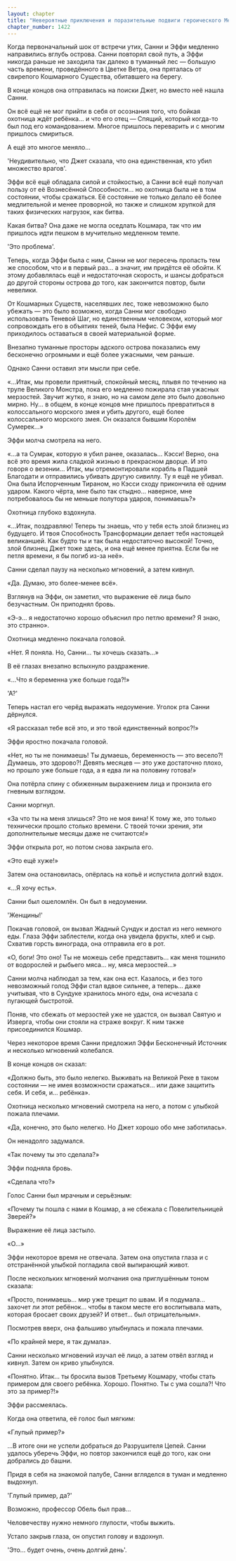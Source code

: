 ```yaml
---
layout: chapter
title: "Невероятные приключения и поразительные подвиги героического Мечтателя Санлесса и его доблестных спутников в зловещей пирамиде древнего ужаса, сокращённое издание (том VI)"
chapter_number: 1422
---
```




Когда первоначальный шок от встречи утих, Санни и Эффи медленно направились вглубь острова. Санни повторял свой путь, а Эффи никогда раньше не заходила так далеко в туманный лес — большую часть времени, проведённого в Цветке Ветра, она пряталась от свирепого Кошмарного Существа, обитавшего на берегу.

В конце концов она отправилась на поиски Джет, но вместо неё нашла Санни.

Он всё ещё не мог прийти в себя от осознания того, что бойкая охотница ждёт ребёнка... и что его отец — Спящий, который когда-то был под его командованием. Многое пришлось переварить и с многим пришлось смириться.

А ещё это многое меняло...

'Неудивительно, что Джет сказала, что она единственная, кто убил множество врагов'.

Эффи всё ещё обладала силой и стойкостью, а Санни всё ещё получал пользу от её Вознесённой Способности... но охотница была не в том состоянии, чтобы сражаться. Её состояние не только делало её более медлительной и менее проворной, но также и слишком хрупкой для таких физических нагрузок, как битва.

Какая битва? Она даже не могла оседлать Кошмара, так что им пришлось идти пешком в мучительно медленном темпе.

'Это проблема'.

Теперь, когда Эффи была с ним, Санни не мог пересечь пропасть тем же способом, что и в первый раз... а значит, им придётся её обойти. К этому добавлялась ещё и недостаточная скорость, и шансы добраться до другой стороны острова до того, как закончится повтор, были невелики.

От Кошмарных Существ, населявших лес, тоже невозможно было убежать — это было возможно, когда Санни мог свободно использовать Теневой Шаг, но единственным человеком, который мог сопровождать его в объятиях теней, была Нефис. С Эффи ему приходилось оставаться в своей материальной форме.

Внезапно туманные просторы адского острова показались ему бесконечно огромными и ещё более ужасными, чем раньше.

Однако Санни оставил эти мысли при себе.

«...Итак, мы провели приятный, спокойный месяц, плывя по течению на трупе Великого Монстра, пока его медленно пожирала стая ужасных мерзостей. Звучит жутко, я знаю, но на самом деле это было довольно мирно. Ну... в общем, в конце концов мне пришлось превратиться в колоссального морского змея и убить другого, ещё более колоссального морского змея. Он оказался бывшим Королём Сумерек...»

Эффи молча смотрела на него.

«...а та Сумрак, которую я убил ранее, оказалась... Кэсси! Верно, она всё это время жила сладкой жизнью в прекрасном дворце. И это говоря о везении… Итак, мы отремонтировали корабль в Падшей Благодати и отправились убивать другую сивиллу. Ту я ещё не убивал. Она была Испорченным Тираном, но Кэсси сходу прикончила её одним ударом. Какого чёрта, мне было так стыдно... наверное, мне потребовалось бы не меньше полутора ударов, понимаешь?»

Охотница глубоко вздохнула.

«...Итак, поздравляю! Теперь ты знаешь, что у тебя есть злой близнец из будущего. И твоя Способность Трансформации делает тебя настоящей великаншей. Как будто ты и так была недостаточно высокой! Точно, злой близнец Джет тоже здесь, и она ещё менее приятна. Если бы не петля времени, я бы погиб из-за неё».

Санни сделал паузу на несколько мгновений, а затем кивнул.

«Да. Думаю, это более-менее всё».

Взглянув на Эффи, он заметил, что выражение её лица было безучастным. Он приподнял бровь.

«Э-э… я недостаточно хорошо объяснил про петлю времени? Я знаю, это странно».

Охотница медленно покачала головой.

«Нет. Я поняла. Но, Санни... ты хочешь сказать...»

В её глазах внезапно вспыхнуло раздражение.

«...Что я беременна уже больше года?!»

'А?'

Теперь настал его черёд выражать недоумение. Уголок рта Санни дёрнулся.

«Я рассказал тебе всё это, и это твой единственный вопрос?!»

Эффи яростно покачала головой.

«Нет, но ты не понимаешь! Ты думаешь, беременность — это весело?! Думаешь, это здорово?! Девять месяцев — это уже достаточно плохо, но прошло уже больше года, а я едва ли на половину готова!»

Она потёрла спину с обиженным выражением лица и пронзила его гневным взглядом.

Санни моргнул.

«За что ты на меня злишься? Это не моя вина! К тому же, это только технически прошло столько времени. С твоей точки зрения, эти дополнительные месяцы даже не считаются!»

Эффи открыла рот, но потом снова закрыла его.

«Это ещё хуже!»

Затем она остановилась, опёрлась на копьё и испустила долгий вздох.

«...Я хочу есть».

Санни был ошеломлён. Он был в недоумении.

'Женщины!'

Покачав головой, он вызвал Жадный Сундук и достал из него немного еды. Глаза Эффи заблестели, когда она увидела фрукты, хлеб и сыр. Схватив горсть винограда, она отправила его в рот.

«О, боги! Это оно! Ты не можешь себе представить... как меня тошнило от водорослей и рыбьего мяса... ну, мяса мерзостей...»

Санни молча наблюдал за тем, как она ест. Казалось, и без того невозможный голод Эффи стал вдвое сильнее, а теперь... даже учитывая, что в Сундуке хранилось много еды, она исчезала с пугающей быстротой.

Поняв, что сбежать от мерзостей уже не удастся, он вызвал Святую и Изверга, чтобы они стояли на страже вокруг. К ним также присоединился Кошмар.

Через некоторое время Санни предложил Эффи Бесконечный Источник и несколько мгновений колебался.

В конце концов он сказал:

«Должно быть, это было нелегко. Выживать на Великой Реке в таком состоянии — не имея возможности сражаться... или даже защитить себя. И себя, и... ребёнка».

Охотница несколько мгновений смотрела на него, а потом с улыбкой пожала плечами.

«Да, конечно, это было нелегко. Но Джет хорошо обо мне заботилась».

Он ненадолго задумался.

«Так почему ты это сделала?»

Эффи подняла бровь.

«Сделала что?»

Голос Санни был мрачным и серьёзным:

«Почему ты пошла с нами в Кошмар, а не сбежала с Повелительницей Зверей?»

Выражение её лица застыло.

«О...»

Эффи некоторое время не отвечала. Затем она опустила глаза и с отстранённой улыбкой погладила свой выпирающий живот.

После нескольких мгновений молчания она приглушённым тоном сказала:

«Просто, понимаешь... мир уже трещит по швам. И я подумала... захочет ли этот ребёнок… чтобы в таком месте его воспитывала мать, которая бросает своих друзей? И ответ... был отрицательным».

Посмотрев вверх, она фальшиво улыбнулась и пожала плечами.

«По крайней мере, я так думала».

Санни несколько мгновений изучал её лицо, а затем отвёл взгляд и кивнул. Затем он криво улыбнулся.

«Понятно. Итак... ты бросила вызов Третьему Кошмару, чтобы стать примером для своего ребёнка. Хорошо. Понятно. Ты с ума сошла?! Что это за пример?!»

Эффи рассмеялась.

Когда она ответила, её голос был мягким:

«Глупый пример?»

...В итоге они не успели добраться до Разрушителя Цепей. Санни удалось уберечь Эффи, но повтор закончился ещё до того, как они добрались до башни.

Придя в себя на знакомой палубе, Санни вгляделся в туман и медленно выдохнул.

'Глупый пример, да?'

Возможно, профессор Обель был прав...

Человечеству нужно немного глупости, чтобы выжить.

Устало закрыв глаза, он опустил голову и вздохнул.

'Это... будет очень, очень долгий день'.

